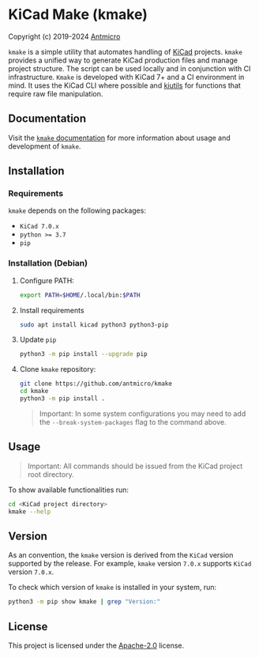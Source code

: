 # KiCad Make (kmake)

Copyright (c) 2019-2024 [Antmicro](https://www.antmicro.com)

`kmake` is a simple utility that automates handling of [KiCad](https://www.kicad.org/) projects.
`kmake` provides a unified way to generate KiCad production files and manage project structure.
The script can be used locally and in conjunction with CI infrastructure.
`Kmake` is developed with KiCad 7+ and a CI environment in mind.
It uses the KiCad CLI where possible and [kiutils](https://github.com/mvnmgrx/kiutils) for functions that require raw file manipulation.

## Documentation

Visit the [`kmake` documentation](https://antmicro.github.io/kicad-make/) for more information about usage and development of `kmake`.

## Installation

### Requirements

`kmake` depends on the following packages:

* `KiCad 7.0.x`
* `python >= 3.7`
* `pip`

### Installation (Debian)

1. Configure PATH:

    ```bash
    export PATH=$HOME/.local/bin:$PATH
    ```

1. Install requirements

    ```bash
    sudo apt install kicad python3 python3-pip
    ```
    
1. Update `pip`

    ```bash
    python3 -m pip install --upgrade pip
    ```

1. Clone `kmake` repository:

    ```bash
    git clone https://github.com/antmicro/kmake
    cd kmake
    python3 -m pip install .
    ```

    > Important: In some system configurations you may need to add the `--break-system-packages` flag to the command above.

## Usage

> Important: All commands should be issued from the KiCad project root directory.

To show available functionalities run:

```bash
cd <KiCad project directory>
kmake --help
```

## Version

As an convention, the `kmake` version is derived from the `KiCad` version supported by the release.
For example, `kmake` version `7.0.x` supports `KiCad` version `7.0.x`.

To check which version of `kmake` is installed in your system, run:

```bash
python3 -m pip show kmake | grep "Version:"
```

## License

This project is licensed under the [Apache-2.0](LICENSE) license.
